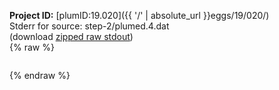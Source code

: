 **Project ID:** [plumID:19.020]({{ '/' | absolute_url }}eggs/19/020/)  
Stderr for source:  step-2/plumed.4.dat   
(download [zipped raw stdout](plumed.4.dat.plumed.stdout.txt.zip))  
{% raw %}
<pre>
</pre>
{% endraw %}
